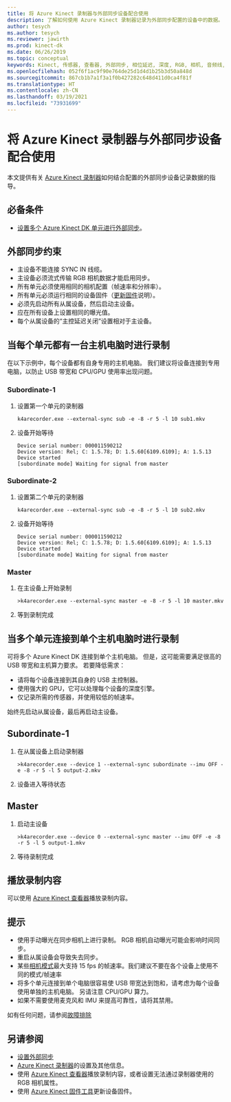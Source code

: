 ```yaml
---
title: 将 Azure Kinect 录制器与外部同步设备配合使用
description: 了解如何使用 Azure Kinect 录制器记录为外部同步配置的设备中的数据。
author: tesych
ms.author: tesych
ms.reviewer: jawirth
ms.prod: kinect-dk
ms.date: 06/26/2019
ms.topic: conceptual
keywords: Kinect, 传感器, 查看器, 外部同步, 相位延迟, 深度, RGB, 相机, 音频线, 录制器
ms.openlocfilehash: 052f6f1ac9f90e764de25d1d4d1b25b3d50a848d
ms.sourcegitcommit: 867cb1b7a1f3a1f0b427282c648d411d0ca4f81f
ms.translationtype: HT
ms.contentlocale: zh-CN
ms.lasthandoff: 03/19/2021
ms.locfileid: "73931699"
---
```

# <a name="use-azure-kinect-recorder-with-external-synchronized-devices"></a>将 Azure Kinect 录制器与外部同步设备配合使用

本文提供有关 [Azure Kinect 录制器](azure-kinect-recorder.md)如何结合配置的外部同步设备记录数据的指导。

## <a name="prerequisites"></a>必备条件

- [设置多个 Azure Kinect DK 单元进行外部同步](https://support.microsoft.com/help/4494429)。

## <a name="external-synchronization-constraints"></a>外部同步约束

- 主设备不能连接 SYNC IN 线缆。
- 主设备必须流式传输 RGB 相机数据才能启用同步。
- 所有单元必须使用相同的相机配置（帧速率和分辨率）。
- 所有单元必须运行相同的设备固件（[更新固件](update-device-firmware.md)说明）。
- 必须先启动所有从属设备，然后启动主设备。
- 应在所有设备上设置相同的曝光值。
- 每个从属设备的“主控延迟关闭”设置相对于主设备。

## <a name="record-when-each-unit-has-a-host-pc"></a>当每个单元都有一台主机电脑时进行录制

在以下示例中，每个设备都有自身专用的主机电脑。
我们建议将设备连接到专用电脑，以防止 USB 带宽和 CPU/GPU 使用率出现问题。

### <a name="subordinate-1"></a>Subordinate-1

1. 设置第一个单元的录制器

      `k4arecorder.exe --external-sync sub -e -8 -r 5 -l 10 sub1.mkv`

2. 设备开始等待

    ```console
    Device serial number: 000011590212
    Device version: Rel; C: 1.5.78; D: 1.5.60[6109.6109]; A: 1.5.13
    Device started
    [subordinate mode] Waiting for signal from master
    ```

### <a name="subordinate-2"></a>Subordinate-2

1. 设置第二个单元的录制器

    `k4arecorder.exe --external-sync sub -e -8 -r 5 -l 10 sub2.mkv`

2. 设备开始等待

    ```console
    Device serial number: 000011590212
    Device version: Rel; C: 1.5.78; D: 1.5.60[6109.6109]; A: 1.5.13
    Device started
    [subordinate mode] Waiting for signal from master
    ```

### <a name="master"></a>Master

1. 在主设备上开始录制

    `>k4arecorder.exe --external-sync master -e -8 -r 5 -l 10 master.mkv`

2. 等到录制完成

## <a name="recording-when-multiple-units-connected-to-single-host-pc"></a>当多个单元连接到单个主机电脑时进行录制

可将多个 Azure Kinect DK 连接到单个主机电脑。 但是，这可能需要满足很高的 USB 带宽和主机算力要求。 若要降低需求：

- 请将每个设备连接到其自身的 USB 主控制器。
- 使用强大的 GPU，它可以处理每个设备的深度引擎。
- 仅记录所需的传感器，并使用较低的帧速率。

始终先启动从属设备，最后再启动主设备。

## <a name="subordinate-1"></a>Subordinate-1

1. 在从属设备上启动录制器

    `>k4arecorder.exe --device 1 --external-sync subordinate --imu OFF -e -8 -r 5 -l 5 output-2.mkv`

2. 设备进入等待状态

## <a name="master"></a>Master

1. 启动主设备

    `>k4arecorder.exe --device 0 --external-sync master --imu OFF -e -8 -r 5 -l 5 output-1.mkv`

2. 等待录制完成

## <a name="playing-recording"></a>播放录制内容

可以使用 [Azure Kinect 查看器](azure-kinect-viewer.md)播放录制内容。



## <a name="tips"></a>提示

- 使用手动曝光在同步相机上进行录制。 RGB 相机自动曝光可能会影响时间同步。
- 重启从属设备会导致失去同步。
- 某些[相机模式](hardware-specification.md#depth-camera-supported-operating-modes)最大支持 15 fps 的帧速率。我们建议不要在各个设备上使用不同的模式/帧速率
- 将多个单元连接到单个电脑很容易使 USB 带宽达到饱和，请考虑为每个设备使用单独的主机电脑。 另请注意 CPU/GPU 算力。
- 如果不需要使用麦克风和 IMU 来提高可靠性，请将其禁用。

如有任何问题，请参阅[故障排除](troubleshooting.md)

## <a name="see-also"></a>另请参阅

- [设置外部同步](https://support.microsoft.com/help/4494429/sync-multiple-devices)
- [Azure Kinect 录制器](azure-kinect-recorder.md)的设置及其他信息。
- 使用 [Azure Kinect 查看器](azure-kinect-viewer.md)播放录制内容，或者设置无法通过录制器使用的 RGB 相机属性。
- 使用 [Azure Kinect 固件工具](azure-kinect-firmware-tool.md)更新设备固件。
